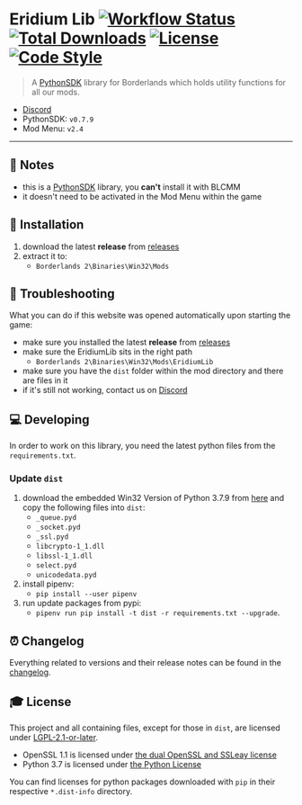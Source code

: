 # **Eridium Lib** [![Workflow Status][workflow_status_badge]][workflow_status_link] [![Total Downloads][total_downloads_badge]][total_downloads_link] [![License][license_badge]][license] [![Code Style][black_badge]][black_link]

> A [PythonSDK] library for Borderlands which holds utility functions for all our mods.

- [Discord][discord]
- PythonSDK: `v0.7.9`
- Mod Menu: `v2.4`

---

## **📑 Notes**
- this is a [PythonSDK] library, you **can't** install it with BLCMM
- it doesn't need to be activated in the Mod Menu within the game


## **🔧 Installation**
1. download the latest **release** from [releases]
2. extract it to:
   - `Borderlands 2\Binaries\Win32\Mods`


## **🐞 Troubleshooting**
What you can do if this website was opened automatically upon starting the game:

- make sure you installed the latest **release** from [releases]
- make sure the EridiumLib sits in the right path
  - `Borderlands 2\Binaries\Win32\Mods\EridiumLib`
- make sure you have the `dist` folder within the mod directory and there are files in it
- if it's still not working, contact us on [Discord]


## **💻 Developing**
In order to work on this library, you need the latest python files from the `requirements.txt`.

### **Update `dist`**
1. download the embedded Win32 Version of Python 3.7.9 from [here][python_download] and copy the following files into `dist`:
   - `_queue.pyd`
   - `_socket.pyd`
   - `_ssl.pyd`
   - `libcrypto-1_1.dll`
   - `libssl-1_1.dll`
   - `select.pyd`
   - `unicodedata.pyd`
2. install pipenv:
   - `pip install --user pipenv`
3. run update packages from pypi:
   - `pipenv run pip install -t dist -r requirements.txt --upgrade`.


## **⏰ Changelog**
Everything related to versions and their release notes can be found in the [changelog].


## **🎓 License**
This project and all containing files, except for those in `dist`, are licensed under [LGPL-2.1-or-later][license].

- OpenSSL 1.1 is licensed under [the dual OpenSSL and SSLeay license][openssl_license]
- Python 3.7 is licensed under [the Python License][python_license]

You can find licenses for python packages downloaded with `pip` in their respective `*.dist-info` directory.


<!-- Badges -->
[workflow_status_badge]: https://img.shields.io/github/workflow/status/RLNT/bl2_eridium/CI?style=flat-square
[workflow_status_link]: https://github.com/RLNT/bl2_eridium/actions/workflows/main.yml
[total_downloads_badge]: https://img.shields.io/github/downloads/RLNT/bl2_eridium/total?style=flat-square
[total_downloads_link]: https://github.com/RLNT/bl2_eridium/releases/latest
[license_badge]: https://img.shields.io/github/license/RLNT/bl2_eridium?style=flat-square
[black_badge]: https://img.shields.io/badge/code%20style-black-000000.svg?style=flat-square
[black_link]: https://github.com/psf/black


<!-- Links -->
[pythonsdk]: http://borderlandsmodding.com/sdk-mods/
[discord]: https://discordapp.com/invite/Q3qxws6
[releases]: https://github.com/RLNT/bl2_eridium/releases
[python_download]: https://www.python.org/ftp/python/3.7.9/python-3.7.9-embed-win32.zip
[changelog]: CHANGELOG.md
[license]: LICENSE
[openssl_license]: licenses/OpenSSL-1_1
[python_license]: licenses/Python37
